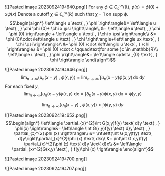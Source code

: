 ![[Pasted image 20230924194640.png]]
For any $\phi \in C^{\infty}_{c}(\mathbb{R})$, $\phi (x)=\phi (0)+x \psi (x)$ 
Denote a cutoff $\chi  \in \mathbb{C}^{\infty}_{c}(\mathbb{R})$ such that $\chi =1$ on $\text{supp }\phi$.
$$\begin{align*}
\left\langle u \text{ , } \phi  \right\rangle&= \left\langle u \text{ , } \chi \phi (0)+ \chi x \psi \right\rangle\\
&= \left\langle u \text{ , } \chi \phi (0) \right\rangle + \left\langle u \text{ , } \chi x \psi  \right\rangle\\
&= \phi (0)\cdot \left\langle u \text{ , } \chi \right\rangle+\left\langle ux \text{ , } \chi \psi  \right\rangle\\
&= \phi (0) \cdot \left\langle u \text{ , } \chi  \right\rangle\\
&= \phi (0) \cdot c \qquad\text{for some }c \in \mathbb{R}\\
\left\langle u \text{ , } \phi  \right\rangle&= \left\langle c\delta _{0} \text{ , } \phi  \right\rangle
\end{align*}$$

![[Pasted image 20230924194646.png]]
$$\lim_{n \to \infty} \left\langle u_{n}(x-y) \text{ , } \phi (x,y) \right\rangle=\lim_{n \to \infty}\int \int u_{n}(x-y) \phi (x,y) \text{ d}x \text{ d}y$$
For each fixed $y$,
$$\lim_{n \to \infty}\int u_{n}(x-y)\phi (x,y) \text{ d}x=\int \delta _{0}(x-y)\phi (x,y)\text{ d}x=\phi (y,y)$$

$$\lim_{n \to \infty} \left\langle u_{n}(x-y) \text{ , } \phi (x,y) \right\rangle=\int \phi (y,y)\text{ d}y$$


![[Pasted image 20230924194652.png]]
$$\begin{align*}
\left\langle \partial_{x}^{2}\int G(x,y)f(y) \text{ d}y \text{ , } \phi(x)  \right\rangle&=  \left\langle \int G(x,y)f(y) \text{ d}y \text{ , } \partial_{x}^{2}\phi (x) \right\rangle\\
&= \int\left(\int G(x,y)f(y) \text{ d}y\right)\partial_{x}^{2}\phi (x) \text{ d}x\\
&= \int\int G(x,y)f(y) \partial_{x}^{2}\phi (x) \text{ d}y \text{ d}x\\
&= \left\langle \partial_{x}^{2}G(x,y) \text{ , } f(y)\phi (x) \right\rangle
\end{align*}$$


![[Pasted image 20230924194700.png]]

![[Pasted image 20230924194707.png]]